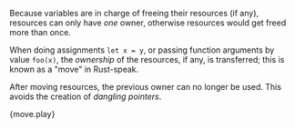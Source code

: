 Because variables are in charge of freeing their resources (if any), resources
can only have *one* owner, otherwise resources would get freed more than once.

When doing assignments `let x = y`, or passing function arguments by value
`foo(x)`, the *ownership* of the resources, if any, is transferred; this is
known as a "move" in Rust-speak.

After moving resources, the previous owner can no longer be used. This avoids
the creation of *dangling pointers*.

{move.play}
